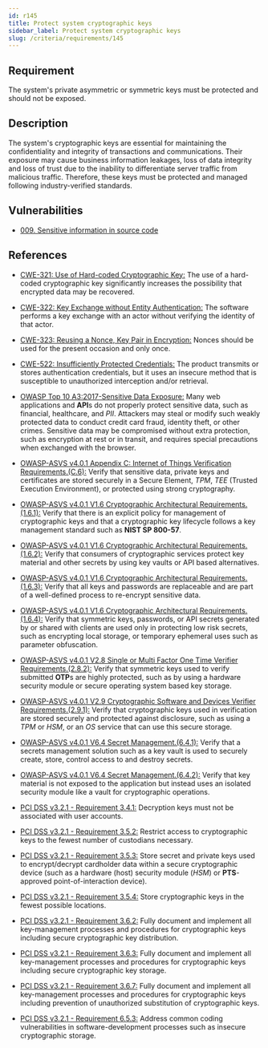 ```yaml
---
id: r145
title: Protect system cryptographic keys
sidebar_label: Protect system cryptographic keys
slug: /criteria/requirements/145
---
```


## Requirement

The system's private asymmetric
or symmetric keys
must be protected
and should not be exposed.

## Description

The system's cryptographic keys
are essential
for maintaining the confidentiality
and integrity of transactions
and communications.
Their exposure
may cause business information leakages,
loss of data integrity
and loss of trust due to the inability
to differentiate server traffic
from malicious traffic.
Therefore,
these keys must be
protected and managed
following industry-verified standards.

## Vulnerabilities

- [009. Sensitive information in source code](/criteria/vulnerabilities/009)

## References

- [CWE-321: Use of Hard-coded Cryptographic Key:](https://cwe.mitre.org/data/definitions/321.html)
The use of a hard-coded cryptographic key
significantly increases
the possibility that encrypted data
may be recovered.

- [CWE-322: Key Exchange without Entity Authentication:](https://cwe.mitre.org/data/definitions/322.html)
The software performs
a key exchange with an actor
without verifying
the identity of that actor.

- [CWE-323: Reusing a Nonce, Key Pair in Encryption:](https://cwe.mitre.org/data/definitions/323.html)
Nonces should be used
for the present occasion
and only once.

- [CWE-522: Insufficiently Protected Credentials:](https://cwe.mitre.org/data/definitions/522.html)
The product transmits
or stores authentication credentials,
but it uses an insecure method
that is susceptible to unauthorized interception
and/or retrieval.

- [OWASP Top 10 A3:2017-Sensitive Data Exposure:](https://owasp.org/www-project-top-ten/OWASP_Top_Ten_2017/Top_10-2017_A3-Sensitive_Data_Exposure)
Many web applications and **API**s
do not properly protect sensitive data,
such as financial, healthcare,
and *PII*.
Attackers may steal
or modify such weakly protected data
to conduct credit card fraud,
identity theft, or other crimes.
Sensitive data may be compromised
without extra protection,
such as encryption
at rest or in transit,
and requires special precautions
when exchanged with the browser.

- [OWASP-ASVS v4.0.1 Appendix C: Internet of Things Verification Requirements.(C.6):](https://owasp.org/www-pdf-archive/OWASP_Application_Security_Verification_Standard_4.0-en.pdf)
Verify that sensitive data,
private keys and certificates
are stored securely in a Secure Element,
*TPM*, *TEE* (Trusted Execution Environment),
or protected using
strong cryptography.

- [OWASP-ASVS v4.0.1 V1.6 Cryptographic Architectural Requirements.(1.6.1):](https://owasp.org/www-pdf-archive/OWASP_Application_Security_Verification_Standard_4.0-en.pdf)
Verify that there is an explicit policy
for management of cryptographic keys
and that a cryptographic key lifecycle follows
a key management standard
such as **NIST SP 800-57**.

- [OWASP-ASVS v4.0.1 V1.6 Cryptographic Architectural Requirements.(1.6.2):](https://owasp.org/www-pdf-archive/OWASP_Application_Security_Verification_Standard_4.0-en.pdf)
Verify that consumers
of cryptographic services
protect key material
and other secrets
by using key vaults
or API based alternatives.

- [OWASP-ASVS v4.0.1 V1.6 Cryptographic Architectural Requirements.(1.6.3):](https://owasp.org/www-pdf-archive/OWASP_Application_Security_Verification_Standard_4.0-en.pdf)
Verify that all keys and passwords
are replaceable and are part
of a well-defined process
to re-encrypt sensitive data.

- [OWASP-ASVS v4.0.1 V1.6 Cryptographic Architectural Requirements.(1.6.4):](https://owasp.org/www-pdf-archive/OWASP_Application_Security_Verification_Standard_4.0-en.pdf)
Verify that symmetric keys,
passwords,
or API secrets generated
by or shared with clients
are used only in protecting low risk secrets,
such as encrypting local storage,
or temporary ephemeral uses
such as parameter obfuscation.

- [OWASP-ASVS v4.0.1 V2.8 Single or Multi Factor One Time Verifier Requirements.(2.8.2):](https://owasp.org/www-pdf-archive/OWASP_Application_Security_Verification_Standard_4.0-en.pdf)
Verify that symmetric keys used
to verify submitted **OTP**s
are highly protected,
such as by using a hardware security module
or secure operating system
based key storage.

- [OWASP-ASVS v4.0.1 V2.9 Cryptographic Software and Devices Verifier Requirements.(2.9.1):](https://owasp.org/www-pdf-archive/OWASP_Application_Security_Verification_Standard_4.0-en.pdf)
Verify that cryptographic keys
used in verification
are stored securely and protected
against disclosure,
such as using a *TPM* or *HSM*,
or an *OS* service that can use
this secure storage.

- [OWASP-ASVS v4.0.1 V6.4 Secret Management.(6.4.1):](https://owasp.org/www-pdf-archive/OWASP_Application_Security_Verification_Standard_4.0-en.pdf)
Verify that a secrets management solution
such as a key vault
is used to securely create,
store, control access to
and destroy secrets.

- [OWASP-ASVS v4.0.1 V6.4 Secret Management.(6.4.2):](https://owasp.org/www-pdf-archive/OWASP_Application_Security_Verification_Standard_4.0-en.pdf)
Verify that key material
is not exposed to the application
but instead uses an isolated security module
like a vault
for cryptographic operations.

- [PCI DSS v3.2.1 - Requirement 3.4.1:](https://www.pcisecuritystandards.org/documents/PCI_DSS_v3-2-1.pdf)
Decryption keys must not be associated
with user accounts.

- [PCI DSS v3.2.1 - Requirement 3.5.2:](https://www.pcisecuritystandards.org/documents/PCI_DSS_v3-2-1.pdf)
Restrict access to cryptographic keys
to the fewest number
of custodians necessary.

- [PCI DSS v3.2.1 - Requirement 3.5.3:](https://www.pcisecuritystandards.org/documents/PCI_DSS_v3-2-1.pdf)
Store secret and private keys used
to encrypt/decrypt cardholder data
within a secure cryptographic device
(such as a hardware (host) security module (*HSM*)
or **PTS**-approved point-of-interaction device).

- [PCI DSS v3.2.1 - Requirement 3.5.4:](https://www.pcisecuritystandards.org/documents/PCI_DSS_v3-2-1.pdf)
Store cryptographic keys
in the fewest possible locations.

- [PCI DSS v3.2.1 - Requirement 3.6.2:](https://www.pcisecuritystandards.org/documents/PCI_DSS_v3-2-1.pdf)
Fully document and implement
all key-management processes and procedures
for cryptographic keys
including secure cryptographic key distribution.

- [PCI DSS v3.2.1 - Requirement 3.6.3:](https://www.pcisecuritystandards.org/documents/PCI_DSS_v3-2-1.pdf)
Fully document and implement
all key-management processes and procedures
for cryptographic keys
including secure cryptographic key storage.

- [PCI DSS v3.2.1 - Requirement 3.6.7:](https://www.pcisecuritystandards.org/documents/PCI_DSS_v3-2-1.pdf)
Fully document and implement
all key-management processes and procedures
for cryptographic keys
including prevention
of unauthorized substitution
of cryptographic keys.

- [PCI DSS v3.2.1 - Requirement 6.5.3:](https://www.pcisecuritystandards.org/documents/PCI_DSS_v3-2-1.pdf)
Address common coding vulnerabilities
in software-development processes
such as insecure cryptographic storage.
